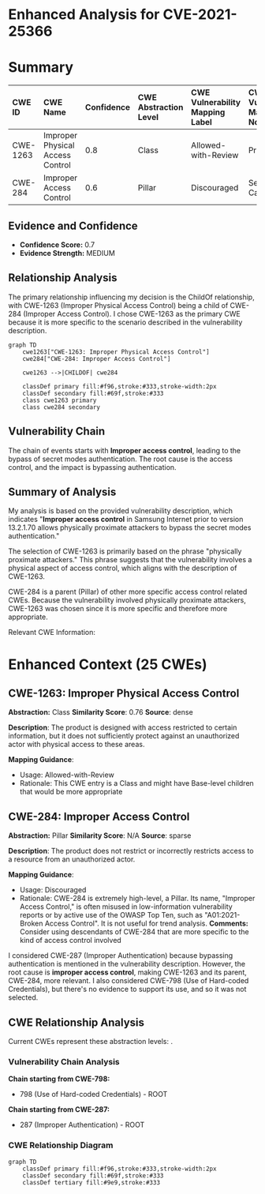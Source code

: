 # Enhanced Analysis for CVE-2021-25366

# Summary
| CWE ID  | CWE Name                 | Confidence | CWE Abstraction Level | CWE Vulnerability Mapping Label | CWE-Vulnerability Mapping Notes |
| :------- | :----------------------- | :--------- | :-------------------- | :----------------------------- | :----------------------------- |
| CWE-1263 | Improper Physical Access Control | 0.8      | Class               | Allowed-with-Review            | Primary CWE                    |
| CWE-284  | Improper Access Control    | 0.6      | Pillar                | Discouraged                   | Secondary Candidate             |

## Evidence and Confidence

*   **Confidence Score:** 0.7
*   **Evidence Strength:** MEDIUM

## Relationship Analysis
The primary relationship influencing my decision is the ChildOf relationship, with CWE-1263 (Improper Physical Access Control) being a child of CWE-284 (Improper Access Control). I chose CWE-1263 as the primary CWE because it is more specific to the scenario described in the vulnerability description.

```mermaid
graph TD
    cwe1263["CWE-1263: Improper Physical Access Control"]
    cwe284["CWE-284: Improper Access Control"]

    cwe1263 -->|CHILDOF| cwe284

    classDef primary fill:#f96,stroke:#333,stroke-width:2px
    classDef secondary fill:#69f,stroke:#333
    class cwe1263 primary
    class cwe284 secondary
```

## Vulnerability Chain
The chain of events starts with **Improper access control**, leading to the bypass of secret modes authentication. The root cause is the access control, and the impact is bypassing authentication.

## Summary of Analysis
My analysis is based on the provided vulnerability description, which indicates "**Improper access control** in Samsung Internet prior to version 13.2.1.70 allows physically proximate attackers to bypass the secret modes authentication."

The selection of CWE-1263 is primarily based on the phrase "physically proximate attackers." This phrase suggests that the vulnerability involves a physical aspect of access control, which aligns with the description of CWE-1263.

CWE-284 is a parent (Pillar) of other more specific access control related CWEs. Because the vulnerability involved physically proximate attackers, CWE-1263 was chosen since it is more specific and therefore more appropriate.

Relevant CWE Information:

# Enhanced Context (25 CWEs)

## CWE-1263: Improper Physical Access Control
**Abstraction:** Class
**Similarity Score**: 0.76
**Source**: dense

**Description**:
The product is designed with access restricted to certain information, but it does not sufficiently protect against an unauthorized actor with physical access to these areas.

**Mapping Guidance**:
- Usage: Allowed-with-Review
- Rationale: This CWE entry is a Class and might have Base-level children that would be more appropriate

## CWE-284: Improper Access Control
**Abstraction:** Pillar
**Similarity Score**: N/A
**Source**: sparse

**Description**:
The product does not restrict or incorrectly restricts access to a resource from an unauthorized actor.

**Mapping Guidance**:
- Usage: Discouraged
- Rationale: CWE-284 is extremely high-level, a Pillar. Its name, "Improper Access Control," is often misused in low-information vulnerability reports or by active use of the OWASP Top Ten, such as "A01:2021-Broken Access Control". It is not useful for trend analysis.
**Comments:** Consider using descendants of CWE-284 that are more specific to the kind of access control involved

I considered CWE-287 (Improper Authentication) because bypassing authentication is mentioned in the vulnerability description. However, the root cause is **improper access control**, making CWE-1263 and its parent, CWE-284, more relevant. I also considered CWE-798 (Use of Hard-coded Credentials), but there's no evidence to support its use, and so it was not selected.


## CWE Relationship Analysis

Current CWEs represent these abstraction levels: .


### Vulnerability Chain Analysis

**Chain starting from CWE-798:**
- 798 (Use of Hard-coded Credentials) - ROOT


**Chain starting from CWE-287:**
- 287 (Improper Authentication) - ROOT



### CWE Relationship Diagram

```mermaid
graph TD
    classDef primary fill:#f96,stroke:#333,stroke-width:2px
    classDef secondary fill:#69f,stroke:#333
    classDef tertiary fill:#9e9,stroke:#333
```